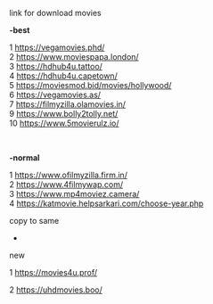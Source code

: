 link for download movies 

**-best**

1 https://vegamovies.phd/
<br>
2 https://www.moviespapa.london/
<br>
3 https://hdhub4u.tattoo/
<br>
4 https://hdhub4u.capetown/
<br>
5 https://moviesmod.bid/movies/hollywood/
<br>
6 https://vegamovies.as/
<br>
7 https://filmyzilla.olamovies.in/
<br>
9 https://www.bolly2tolly.net/
<br>
10 https://www.5movierulz.io/




<br>

**-normal**

1 https://www.ofilmyzilla.firm.in/
<br>
2 https://www.4filmywap.com/
<br>
3 https://www.mp4moviez.camera/
<br>
4 https://katmovie.helpsarkari.com/choose-year.php









copy to same

+ 

new

1 https://movies4u.prof/

2 https://uhdmovies.boo/
